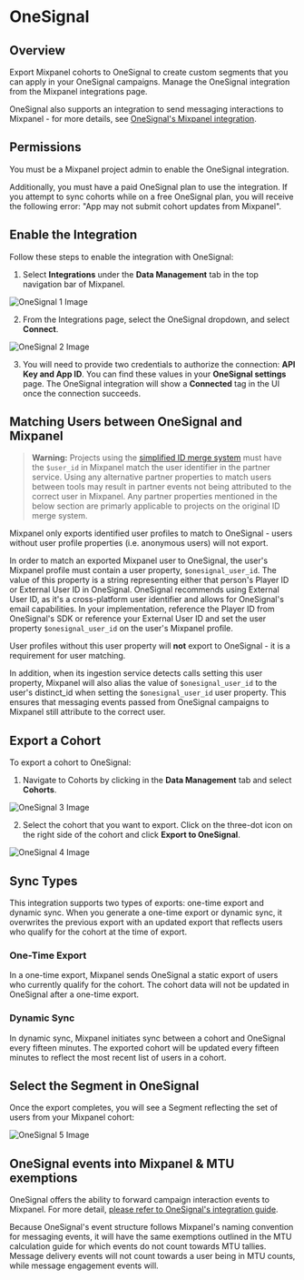 # OneSignal


## Overview

Export Mixpanel cohorts to OneSignal to create custom segments that you can apply in your OneSignal campaigns. Manage the OneSignal integration from the Mixpanel integrations page.

OneSignal also supports an integration to send messaging interactions to Mixpanel - for more details, see [OneSignal's Mixpanel integration](https://documentation.onesignal.com/docs/mixpanel).

## Permissions

You must be a Mixpanel project admin to enable the OneSignal integration.

Additionally, you must have a paid OneSignal plan to use the integration. If you attempt to sync cohorts while on a free OneSignal plan, you will receive the following error: "App may not submit cohort updates from Mixpanel".

## Enable the Integration

Follow these steps to enable the integration with OneSignal:

1. Select **Integrations** under the **Data Management** tab in the top navigation bar of Mixpanel.

![OneSignal 1 Image](/onesignal1.png)

2. From the Integrations page, select the OneSignal dropdown, and select **Connect**.

![OneSignal 2 Image](/onesignal6.png)

3. You will need to provide two credentials to authorize the connection: **API Key and App ID**. You can find these values in your **OneSignal settings** page. The OneSignal integration will show a **Connected** tag in the UI once the connection succeeds. 

## Matching Users between OneSignal and Mixpanel

> **Warning:** Projects using the [simplified ID merge system](/docs/tracking-methods/id-management/identifying-users#simplified-vs-original-id-merge) must have the `$user_id` in Mixpanel match the user identifier in the partner service. Using any alternative partner properties to match users between tools may result in partner events not being attributed to the correct user in Mixpanel. Any partner properties mentioned in the below section are primarly applicable to projects on the original ID merge system.

Mixpanel only exports identified user profiles to match to OneSignal - users without user profile properties (i.e. anonymous users) will not export.

In order to match an exported Mixpanel user to OneSignal, the user's Mixpanel profile must contain a user property, `$onesignal_user_id`. The value of this property is a string representing either that person's Player ID or External User ID in OneSignal. OneSignal recommends using External User ID, as it's a cross-platform user identifier and allows for OneSignal's email capabilities. In your implementation, reference the Player ID from OneSignal's SDK or reference your External User ID and set the user property `$onesignal_user_id` on the user's Mixpanel profile.

User profiles without this user property will **not** export to OneSignal - it is a requirement for user matching.

In addition, when its ingestion service detects calls setting this user property, Mixpanel will also alias the value of `$onesignal_user_id` to the user's distinct_id when setting the `$onesignal_user_id` user property. This ensures that messaging events passed from OneSignal campaigns to Mixpanel still attribute to the correct user.

## Export a Cohort
To export a cohort to OneSignal: 

1. Navigate to Cohorts by clicking in the **Data Management** tab and select **Cohorts**.

![OneSignal 3 Image](/onesignal3.png)

2. Select the cohort that you want to export. Click on the three-dot icon on the right side of the cohort and click **Export to OneSignal**.

![OneSignal 4 Image](/onesignal4.png)

## Sync Types
This integration supports two types of exports: one-time export and dynamic sync. When you generate a one-time export or dynamic sync, it overwrites the previous export with an updated export that reflects users who qualify for the cohort at the time of export.

### One-Time Export
In a one-time export, Mixpanel sends OneSignal a static export of users who currently qualify for the cohort. The cohort data will not be updated in OneSignal after a one-time export.

### Dynamic Sync
In dynamic sync, Mixpanel initiates sync between a cohort and OneSignal every fifteen minutes. The exported cohort will be updated every fifteen minutes to reflect the most recent list of users in a cohort.

## Select the Segment in OneSignal

Once the export completes, you will see a Segment reflecting the set of users from your Mixpanel cohort:

![OneSignal 5 Image](/onesignal5.png)

## OneSignal events into Mixpanel & MTU exemptions

OneSignal offers the ability to forward campaign interaction events to Mixpanel. For more detail, [please refer to OneSignal's integration guide](https://documentation.onesignal.com/docs/mixpanel).

Because OneSignal's event structure follows Mixpanel's naming convention for messaging events, it will have the same exemptions outlined in the MTU calculation guide for which events do not count towards MTU tallies. Message delivery events will not count towards a user being in MTU counts, while message engagement events will.
